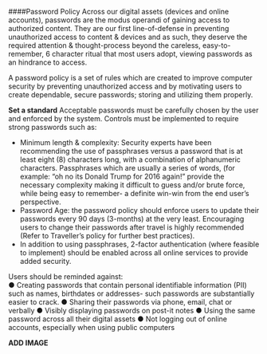 ####Password Policy
Across our digital assets (devices and online accounts), passwords are the modus operandi of gaining access to authorized content. They are our first line-of-defense in preventing unauthorized access to content & devices and as such, they deserve the required attention & thought-process beyond the careless, easy-to-remember, 6 character ritual that most users adopt, viewing passwords as an hindrance to access. 

A password policy is a set of rules which are created to improve computer security by preventing unauthorized access and by motivating users to create dependable, secure passwords; storing and utilizing them properly.

**Set a standard**
Acceptable passwords must be carefully chosen by the user and enforced by the system. Controls must be implemented to require strong passwords such as:  
- Minimum length & complexity: Security experts have been recommending the use of passphrases versus a password that is at least eight (8) characters long, with a combination of alphanumeric characters. Passphrases which are usually a series of words, (for example: “oh no its Donald Trump for 2016 again!” provide the necessary complexity making it difficult to guess and/or brute force, while being easy to remember- a definite win-win from the end user’s perspective. 
- Password Age: the password policy should enforce users to update their passwords every 90 days (3-months) at the very least. Encouraging users to change their passwords after travel is highly recommended (Refer to Traveller’s policy for further best practices). 
- In addition to using passphrases, 2-factor authentication (where feasible to implement) should be enabled across all online services to provide added security. 

Users should be reminded against:  
●	Creating passwords that contain personal identifiable information (PII) such as names, birthdates or addresses- such passwords are substantially easier to crack. 
●	Sharing their passwords via phone, email, chat or verbally
●	Visibly displaying passwords on post-it notes
●	Using the same password across all their digital assets
●	Not logging out of online accounts, especially when using public computers 

**ADD IMAGE**
